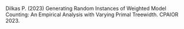 Dilkas P. (2023) Generating Random Instances of Weighted Model Counting: An Empirical Analysis with Varying Primal Treewidth. CPAIOR 2023.
